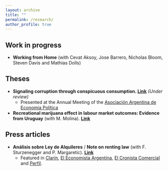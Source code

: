 ```yaml
---
layout: archive
title: ""
permalink: /research/
author_profile: true
---
```

## Work in progress
* **Working from Home** (with  Cevat Aksoy, Jose Barrero, Nicholas Bloom, Steven Davis and Mathias Dolls)

## Theses
* **Signaling corruption through conspicuous consumption. [Link](https://zaratepablo.github.io/files/SignalingCorruption.pdf)** *(Under review)*
  * Presented at the Annual Meeting of the [Asociación Argentina de Economía Política](https://aaep.org.ar/) 
* **Recreational marijuana effect in labour market outcomes: Evidence from Uruguay** (with M. Molina). [**Link**](https://zaratepablo.github.io/files/MarijuanaUruguay.pdf)

## Press articles
* **Análisis sobre Ley de Alquileres** / **Note on renting law** (with F. Sturzenegger and P. Margaretic). [**Link**](https://uploads.strikinglycdn.com/files/a5b4c462-d9b4-436a-a614-647a19055ad1/Ley_de_Alquiler%20(3).pdf)
  * Featured in [Clarín](https://www.clarin.com/economia/alquileres-temporarios-opcion-propietarios-efecto-nueva-ley-_0_WopSkv9yh.html), [El Economista Argentina](https://eleconomista.com.ar/economia/sturzenegger-confirmo-efecto-lipovetsky-cayo-oferta-subieron-precios-n38556), [El Cronista Comercial](https://www.cronista.com/apertura-negocio/realestate/Ley-de-alquileres-2020-con-la-nueva-norma-hay-menos-oferta-y-aumentaron-los-precios-20201014-0006.html) and [Perfil](https://www.perfil.com/noticias/economia/ley-de-alquileres-aumento-oferta-alquileres-temporarios.phtml).


